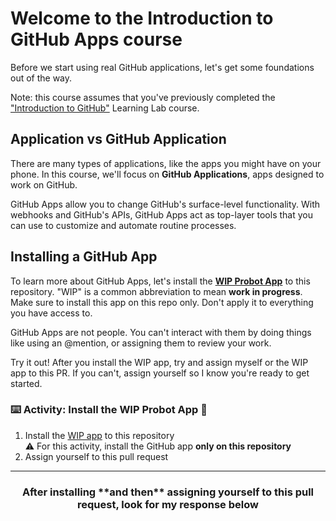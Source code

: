 # Welcome to the Introduction to GitHub Apps course

Before we start using real GitHub applications, let's get some foundations out of the way.

Note: this course assumes that you've previously completed the ["Introduction to GitHub"](https://lab.github.com/githubtraining/introduction-to-github) Learning Lab course.

## Application vs GitHub Application
There are many types of applications, like the apps you might have on your phone. In this course, we'll focus on **GitHub Applications**, apps designed to work on GitHub.

GitHub Apps allow you to change GitHub's surface-level functionality. With webhooks and GitHub's APIs, GitHub Apps act as top-layer tools that you can use to customize and automate routine processes.

## Installing a GitHub App

To learn more about GitHub Apps, let's install the **[WIP Probot App](https://probot.github.io/apps/wip/)** to this repository. "WIP" is a common abbreviation to mean **work in progress**. Make sure to install this app on this repo only. Don't apply it to everything you have access to.

GitHub Apps are not people. You can't interact with them by doing things like using an @mention, or assigning them to review your work.

Try it out! After you install the WIP app, try and assign myself or the WIP app to this PR. If you can't, assign yourself so I know you're ready to get started.

### :keyboard: Activity: Install the WIP Probot App :tada:

1. Install the [WIP app](https://probot.github.io/apps/wip/) to this repository
</br>:warning: For this activity, install the GitHub app **only on this repository**
2. Assign yourself to this pull request

<hr>
<h3 align="center">After installing **and then** assigning yourself to this pull request, look for my response below</h3>

